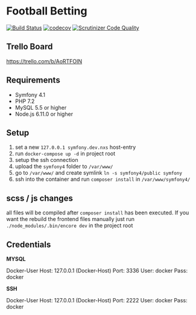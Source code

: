 # Football Betting

[![Build Status](https://travis-ci.com/football-betting/symfony4.svg?branch=master)](https://travis-ci.com/football-betting/symfony4)
[![codecov](https://codecov.io/gh/football-betting/symfony4/branch/master/graph/badge.svg)](https://codecov.io/gh/football-betting/symfony4)
[![Scrutinizer Code Quality](https://scrutinizer-ci.com/g/football-betting/symfony4/badges/quality-score.png)](https://scrutinizer-ci.com/g/football-betting/symfony4)


## Trello Board

<https://trello.com/b/AoRTFOIN>


## Requirements

- Symfony 4.1
- PHP 7.2
- MySQL 5.5 or higher
- Node.js 6.11.0 or higher


## Setup

1. set a new `127.0.0.1 symfony.dev.nxs` host-entry
2. run `docker-compose up -d` in project root
3. setup the ssh connection
4. upload the `symfony4` folder to `/var/www/`
5. go to `/var/www/` and create symlink `ln -s symfony4/public symfony`
5. ssh into the container and run `composer install` in `/var/www/symfony4/`


## scss / js changes

all files will be compiled after `composer install` has been executed.
If you want the rebuild the frontend files manually just run `./node_modules/.bin/encore dev` in the project root

## Credentials

**MYSQL**

Docker-User
Host: 127.0.0.1 (Docker-Host)
Port: 3336
User: docker
Pass: docker

**SSH**

Docker-User
Host: 127.0.0.1 (Docker-Host)
Port: 2222
User: docker
Pass: docker
